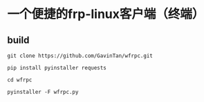 # 一个便捷的frp-linux客户端（终端）



## build

```
git clone https://github.com/GavinTan/wfrpc.git

pip install pyinstaller requests

cd wfrpc

pyinstaller -F wfrpc.py
```

